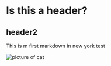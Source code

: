 # Is this a header?

## header2

This is m first markdown in new york test

![picture of cat](https://octodex.github.com/images/yaktocat.png)


